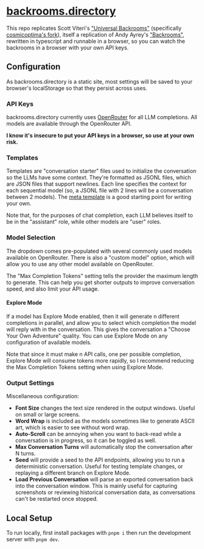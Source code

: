 # [backrooms.directory](https://backrooms.directory)

This repo replicates Scott Viteri's ["Universal Backrooms"](https://github.com/scottviteri/UniversalBackrooms) (specifically [cosmicoptima's fork](https://github.com/cosmicoptima/UniversalBackrooms)), itself a replication of Andy Ayrey's ["Backrooms"](https://dreams-of-an-electric-mind.webflow.io/), rewritten in typescript and runnable in a browser, so you can watch the backrooms in a browser with your own API keys.

## Configuration

As backrooms.directory is a static site, most settings will be saved to your browser's localStorage so that they persist across uses.

### API Keys

backrooms.directory currently uses [OpenRouter](https://openrouter.ai/) for all LLM completions. All models are available through the OpenRouter API.

**I know it's insecure to put your API keys in a browser, so use at your own risk.**

### Templates

Templates are "conversation starter" files used to initialize the conversation so the LLMs have some context. They're formatted as JSONL files, which are JSON files that support newlines. Each line specifies the context for each sequential model (so, a JSONL file with 2 lines will be a conversation between 2 models). The [meta template](public\templates\meta-template.jsonl) is a good starting point for writing your own.

Note that, for the purposes of chat completion, each LLM believes itself to be in the "assistant" role, while other models are "user" roles.

### Model Selection

The dropdown comes pre-populated with several commonly used models available on OpenRouter. There is also a "custom model" option, which will allow you to use any other model available on OpenRouter.

The "Max Completion Tokens" setting tells the provider the maximum length to generate. This can help you get shorter outputs to improve conversation speed, and also limit your API usage.

#### Explore Mode

If a model has Explore Mode enabled, then it will generate n different completions in parallel, and allow you to select which completion the model will reply with in the conversation. This gives the conversation a "Choose Your Own Adventure" quality. You can use Explore Mode on any configuration of available models.

Note that since it must make n API calls, one per possible completion, Explore Mode will consume tokens more rapidly, so I recommend reducing the Max Completion Tokens setting when using Explore Mode.

### Output Settings

Miscellaneous configuration:

- **Font Size** changes the text size rendered in the output windows. Useful on small or large screens.
- **Word Wrap** is included as the models sometimes like to generate ASCII art, which is easier to see without word wrap.
- **Auto-Scroll** can be annoying when you want to back-read while a conversation is in progress, so it can be toggled as well.
- **Max Conversation Turns** will automatically stop the conversation after N turns.
- **Seed** will provide a seed to the API endpoints, allowing you to run a deterministic conversation. Useful for testing template changes, or replaying a different branch on Explore Mode.
- **Load Previous Conversation** will parse an exported conversation back into the conversation window. This is mainly useful for capturing screenshots or reviewing historical conversation data, as conversations can't be restarted once stopped.

## Local Setup

To run locally, first install packages with `pnpm i` then run the development server with `pnpm dev`.
